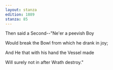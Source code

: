 ```yaml
---
layout: stanza
edition: 1889
stanza: 85
---
```


Then said a Second--"Ne'er a peevish Boy

Would break the Bowl from which he drank in joy;

And He that with his hand the Vessel made

Will surely not in after Wrath destroy."